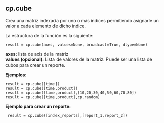 ## cp.cube

Crea una matriz indexada por uno o más índices permitiendo asignarle un valor a cada elemento de dicho índice.

La estructura de la función es la siguiente:

    result = cp.cube(axes, values=None, broadcast=True, dtype=None)

**axes:**  lista de axis de la matriz  
**values (opcional):**  Lista de valores de la matriz. Puede ser una lista de cubos para crear un reporte.


**Ejemplos:**

    result = cp.cube([time])
    result = cp.cube([time,product])
    result = cp.cube([time,product],[10,20,30,40,50,60,70,80])
    result = cp.cube([time,product],cp.random)

**Ejemplo para crear un reporte:**

     result = cp.cube([index_reports],[report_1,report_2])

<!--stackedit_data:
eyJoaXN0b3J5IjpbLTEwNTIzOTk5NTZdfQ==
-->